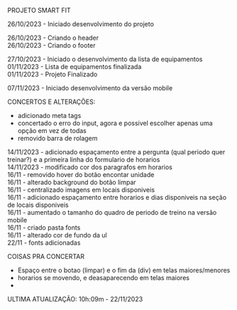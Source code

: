 PROJETO SMART FIT

26/10/2023 - Iniciado desenvolvimento do projeto

26/10/2023 - Criando o header<br>
26/10/2023 - Criando o footer<br>

27/10/2023 - Iniciado o desenvolvimento da lista de equipamentos <br>
01/11/2023 - Lista de equipamentos finalizada<br>
01/11/2023 - Projeto Finalizado<br>

07/11/2023 - Iniciado desenvolvimento da versão mobile

CONCERTOS E ALTERAÇÕES:

- adicionado meta tags<br>
- concertado o erro do input, agora e possivel escolher apenas uma opção em vez de todas <br>    
- removido barra de rolagem <br>

14/11/2023 - adicionado espaçamento entre a pergunta (qual periodo quer treinar?)
e a primeira linha do formulario de horarios<br>
14/11/2023 - modificado cor dos paragrafos em horarios <br>
16/11 - removido hover do botão encontar unidade<br> 
16/11 - alterado background do botão limpar<br>
16/11 - centralizado imagens em locais disponiveis<br>
16/11 - adicionado espaçamento entre horarios e dias disponiveis na seção de locais disponiveis<br>
16/11 - aumentado o tamanho do quadro de periodo de treino na versão mobile<br>
16/11 - criado pasta fonts<br>
16/11 - alterado cor de fundo da ul<br>
22/11 - fonts adicionadas

COISAS PRA CONCERTAR

- Espaço entre o botao (limpar) e o fim da (div) em telas maiores/menores
- horarios se movendo, e deasaparecendo em telas maiores  
- 

ULTIMA ATUALIZAÇÃO: 10h:09m - 22/11/2023